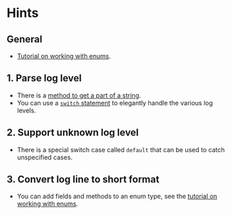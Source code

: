 # Hints

## General

- [Tutorial on working with enums][java-tutorial-enum-types].

## 1. Parse log level

- There is a [method to get a part of a string][java-docs-substring].
- You can use a [`switch` statement][java-tutorial-switch-statement] to elegantly handle the various
  log levels.

## 2. Support unknown log level

- There is a special switch case called `default` that can be used to catch unspecified cases.

## 3. Convert log line to short format

- You can add fields and methods to an enum type, see
  the [tutorial on working with enums][java-tutorial-enum-types].

[java-tutorial-enum-types]: https://docs.oracle.com/javase/tutorial/java/javaOO/enum.html

[java-tutorial-switch-statement]: https://docs.oracle.com/javase/tutorial/java/nutsandbolts/switch.html

[java-docs-substring]: https://docs.oracle.com/javase/8/docs/api/java/lang/String.html#substring-int-int-
